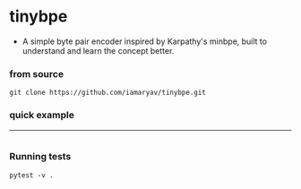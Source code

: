 # tinybpe
- A simple byte pair encoder inspired by Karpathy's minbpe, built to understand and learn the concept better.

### from source
```
git clone https://github.com/iamaryav/tinybpe.git
```
### quick example
---
```

```

### Running tests
```
pytest -v .
```
